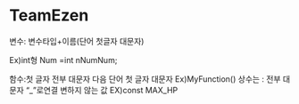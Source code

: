 # TeamEzen


변수: 변수타입+이름(단어 첫글자 대문자)

Ex)int형 Num =int nNumNum;

함수:첫 글자 전부 대문자
다음 단어 첫 글자 대문자
Ex)MyFunction()
상수는 : 전부 대문자 “_”로연결
변하지 않는 값
EX)const MAX_HP 
